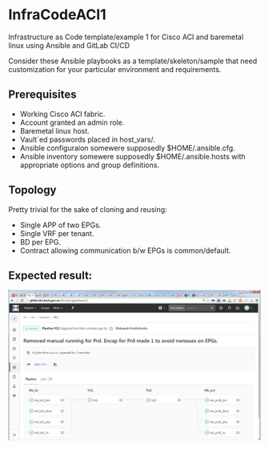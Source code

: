 # InfraCodeACI1

Infrastructure as Code template/example 1 for Cisco ACI and baremetal linux using Ansible and GitLab CI/CD

Consider these Ansible playbooks as a template/skeleton/sample that need customization for your particular environment and requirements.

## Prerequisites

- Working Cisco ACI fabric.
- Account granted an admin role.
- Baremetal linux host.
- Vault`ed passwords placed in host_vars/.
- Ansible configuraion somewere supposedly $HOME/.ansible.cfg.
- Ansible inventory somewere supposedly $HOME/.ansible.hosts with appropriate options and group definitions.

## Topology

Pretty trivial for the sake of cloning and reusing:

- Single APP of two EPGs.
- Single VRF per tenant.
- BD per EPG.
- Contract allowing communication b/w EPGs is common/default.

## Expected result:

![Sample result](doc/tst1_2018-06-20.png)

